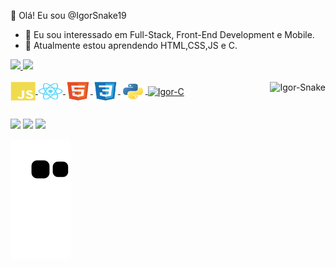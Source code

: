  👋 Olá! Eu sou @IgorSnake19
- 👀 Eu sou interessado em Full-Stack, Front-End Development e Mobile.
- 🌱 Atualmente estou aprendendo HTML,CSS,JS e C.


<div>
  <a href="https://github.com/IgorSnake19">
  <img height="180em" src="https://github-readme-stats.vercel.app/api?username=IgorSnake19&show_icons=true&theme=dark&include_all_commits=true&count_private=true"/>
  <img height="180em" src="https://github-readme-stats.vercel.app/api/top-langs/?username=IgorSnake19&layout=compact&langs_count=7&theme=dark"/>
</div>
<div style="display: inline_block"><br>
  <img align="center" alt="Igor-Js" height="30" width="40" src="https://raw.githubusercontent.com/devicons/devicon/master/icons/javascript/javascript-plain.svg">
  <img align="center" alt="Igor-React" height="30" width="40" src="https://raw.githubusercontent.com/devicons/devicon/master/icons/react/react-original.svg">
  <img align="center" alt="Igor-HTML" height="30" width="40" src="https://raw.githubusercontent.com/devicons/devicon/master/icons/html5/html5-original.svg">
  <img align="center" alt="Igor-CSS" height="30" width="40" src="https://raw.githubusercontent.com/devicons/devicon/master/icons/css3/css3-original.svg">
  <img align="center" alt="Igor-Python" height="30" width="40" src="https://raw.githubusercontent.com/devicons/devicon/master/icons/python/python-original.svg">
  <img align="center" alt="Igor-C" height="30" width="40" src="https://cdn.jsdelivr.net/gh/devicons/devicon/icons/c/c-original.svg">
  <img align="right" alt="Igor-Snake" src="https://media.tenor.com/images/f2d6ee9cbd2f9176808f55d5b0c5d3c7/tenor.gif">
</div>
</div>

 ##

<div> 
  <a href="https://instagram.com/mendesigor17" target="_blank"><img src="https://img.shields.io/badge/-Instagram-%23E4405F?style=for-the-badge&logo=instagram&logoColor=white" target="_blank"></a>
  <a href = "mailto:igor07082001@gmail.com"><img src="https://img.shields.io/badge/-Gmail-%23333?style=for-the-badge&logo=gmail&logoColor=white" target="_blank"></a>
  <a href="https://www.linkedin.com/in/igor-mendes-7015661b9/" target="_blank"><img src="https://img.shields.io/badge/-LinkedIn-%230077B5?style=for-the-badge&logo=linkedin&logoColor=white" target="_blank"></a>  

![Snake animation](https://github.com/IgorSnake19/IgorSnake19/blob/output/github-contribution-grid-snake.svg)
</div>
